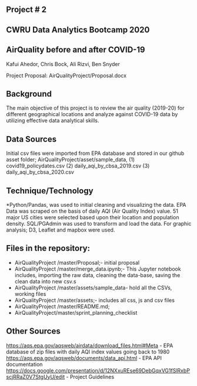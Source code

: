 ## Project # 2
## CWRU Data Analytics Bootcamp 2020

## AirQuality before and after COVID-19
Kafui Ahedor, Chris Bock, Ali Rizvi, Ben Snyder

Project Proposal: AirQualityProject/Proposal.docx

## Background
The main objective of this project is to review the air quality (2019-20) for different geographical locations and analyze against COVID-19 data by utilizing effective data analytical skills.

## Data Sources
Initial csv files were imported from EPA database and stored in our github asset folder; AirQualityProject/asset/sample_data, (1) covid19_policydates.csv (2) daily_aqi_by_cbsa_2019.csv (3) daily_aqi_by_cbsa_2020.csv 

## Technique/Technology
*Python/Pandas, was used to initial cleaning and visualizing the data. EPA Data was scraped on the basis of daily AQI (Air Quality Index) value. 51 major US cities were selected based upon their location and population density. SQL/PGAdmin was used to transform and load the data. For graphic analysis; D3, Leaflet and mapbox were used.  

## Files in the repository:
* AirQualityProject /master/Proposal;- initial proposal
* AirQualityProject /master/merge_data.ipynb;- This Jupyter notebook includes, importing the raw data, cleaning the data-base, saving the clean data into new csv.s
* AirQualityProject /master/assets/sample_data- hold all the CSVs, working files
* AirQualityProject /master/assets;- includes all css, js and csv files
* AirQualityProject /master/README.md;
* AirQualityProject/master/sprint_planning_checklist


## Other Sources
https://aqs.epa.gov/aqsweb/airdata/download_files.html#Meta - EPA database of zip files with daily AQI index values going back to 1980
https://aqs.epa.gov/aqsweb/documents/data_api.html - EPA API documentation
https://docs.google.com/presentation/d/12NXxuREse69DebGqxVG1fSlRxbPscjRRaZ0V7StgUyU/edit - Project Guidelines
